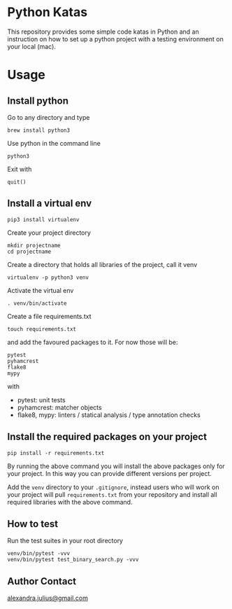 # Python Katas
This repository provides some simple code katas in Python and an instruction on how to set up a python project with a testing environment on your local (mac).

# Usage

## Install python
Go to any directory and type
```
brew install python3
```
Use python in the command line
```
python3 
```
Exit with
```
quit()
```
## Install a virtual env
```
pip3 install virtualenv
```
Create your project directory
```
mkdir projectname
cd projectname
```
Create a directory that holds all libraries of the project, call it venv
```
virtualenv -p python3 venv
```
Activate the virtual env
```
. venv/bin/activate
```
Create a file requirements.txt 
```
touch requirements.txt
```
and add the favoured packages to it. For now those will be:
```
pytest
pyhamcrest
flake8
mypy
```
with
* pytest: unit tests
* pyhamcrest: matcher objects
* flake8, mypy: linters / statical analysis / type annotation checks

## Install the required packages on your project
```
pip install -r requirements.txt
```
By running the above command you will install the above packages only for your project. In this way you can provide different versions per project.

Add the `venv` directory to your `.gitignore`, instead users who will work on your project will pull `requirements.txt` from your repository and install all required libraries with the above command.

## How to test
Run the test suites in your root directory
```
venv/bin/pytest -vvv
venv/bin/pytest test_binary_search.py -vvv
```

## Author Contact
[alexandra.julius@gmail.com](mailto:alexandra.julius@gmail.com)
